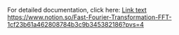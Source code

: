 For detailed documentation, click here: [Link text](Fast_Fourier_Transform_from_Scratch) <https://www.notion.so/Fast-Fourier-Transformation-FFT-1cf23b61a462808784b3c9b345382186?pvs=4>  <!-- Autolink -->